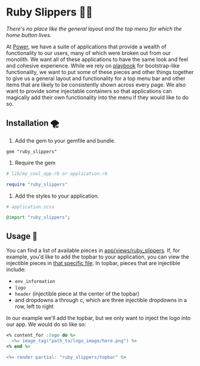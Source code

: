 # Ruby Slippers 👠👠

_There's no place like the general layout and the top menu for which the home button lives._

At [Power](https://powerhrg.com/#!/career), we have a suite of applications that provide a wealth of functionality to our users, many of which were broken out from our monolith. We want all of these applications to have the same look and feel and cohesive experience. While we rely on [playbook](https://playbook.powerapp.cloud/) for bootstrap-like functionality, we want to put some of these pieces and other things together to give us a general layout and functionality for a top menu bar and other items that are likely to be consistently shown across every page. We also want to provide some injectable containers so that applications can magically add their own functionality into the menu if they would like to do so.

## Installation 🌪️

1. Add the gem to your gemfile and bundle.

`gem "ruby_slippers"`

1. Require the gem

```ruby
# lib/my_cool_app.rb or application.rb

require "ruby_slippers"
```

1. Add the styles to your application.

```ruby
# application.scss

@import "ruby_slippers";
```

## Usage 🌈

You can find a list of available pieces in [app/views/ruby_slippers](https://github.com/powerhome/power-tools/blob/main/packages/ruby_slippers/app/views/ruby_slippers/). If, for example, you'd like to add the topbar to your application, you can view the injectible pieces in [that specific file](https://github.com/powerhome/power-tools/blob/main/packages/ruby_slippers/app/views/ruby_slippers/_topbar.html.erb). In topbar, pieces that are injectible include:

* `env_information`
* `logo`
* `header` (injectible piece at the center of the topbar)
* and dropdowns a through c, which are three injectible dropdowns in a row, left to right

In our example we'll add the topbar, but we only want to inject the logo into our app. We would do so like so:

```ruby
<% content_for :logo do %>
  <%= image_tag("path_to/logo_image/here.png") %>
<% end %>

<%= render partial: "ruby_slippers/topbar" %>
```
